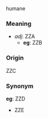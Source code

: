 humane
### Meaning
+ _adj_: ZZA
    + __eg__: ZZB

### Origin

ZZC

### Synonym

__eg__: ZZD

+ ZZE


